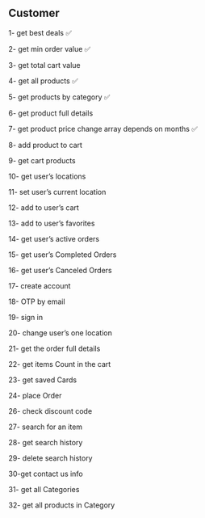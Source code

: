 ## Customer

1- get best deals ✅

2- get min order value ✅

3- get total cart value

4- get all products ✅

5- get products by category ✅

6- get product full details 

7- get product price change array depends on months ✅

8- add product to cart

9- get cart products

10- get user’s locations

11- set user’s current location

12- add to user’s cart

13- add to user’s favorites

14- get user’s active orders

15- get user’s Completed Orders

16- get user’s Canceled Orders

17- create account

18- OTP by email

19- sign in

20- change user’s one location 

21- get the order full details

22- get items Count in the cart

23- get saved Cards

24- place Order

26- check discount code

27- search for an item

28- get search history

29- delete search history

30-get contact us info

31- get all Categories 

32- get all products in Category 